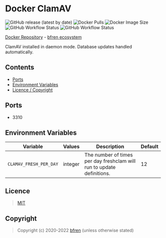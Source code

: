 # Docker ClamAV

![GitHub release (latest by date)](https://img.shields.io/github/v/release/bfren/docker-clamav) ![Docker Pulls](https://img.shields.io/endpoint?url=https%3A%2F%2Fbfren.dev%2Fdocker%2Fpulls%2Fclamav) ![Docker Image Size](https://img.shields.io/endpoint?url=https%3A%2F%2Fbfren.dev%2Fdocker%2Fsize%2Fclamav)<br/>
![GitHub Workflow Status](https://img.shields.io/github/workflow/status/bfren/docker-clamav/dev-0_103?label=ClamAV+0.103) ![GitHub Workflow Status](https://img.shields.io/github/workflow/status/bfren/docker-clamav/dev-0_104?label=ClamAV+0.104)

[Docker Repository](https://hub.docker.com/r/bfren/clamav) - [bfren ecosystem](https://github.com/bfren/docker)

ClamAV installed in daemon mode. Database updates handled automatically.

## Contents

* [Ports](#ports)
* [Environment Variables](#environment-variables)
* [Licence / Copyright](#licence)

## Ports

* 3310

## Environment Variables

| Variable               | Values  | Description                                                           | Default |
| ---------------------- | ------- | --------------------------------------------------------------------- | ------- |
| `CLAMAV_FRESH_PER_DAY` | integer | The number of times per day freshclam will run to update definitions. | 12      |

## Licence

> [MIT](https://mit.bfren.dev/2020)

## Copyright

> Copyright (c) 2020-2022 [bfren](https://bfren.dev) (unless otherwise stated)
